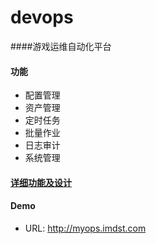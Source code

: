 # devops
####游戏运维自动化平台

#### 功能

* 配置管理
* 资产管理
* 定时任务
* 批量作业
* 日志审计
* 系统管理

#### [详细功能及设计](https://blog.imdst.com/ji-hua-kai-fa-ge-jiao-wei-tong-yong-de-you-xi-yun-wei-zi-dong-hua-ping-tai/)

#### Demo
 * URL: http://myops.imdst.com
  
 
